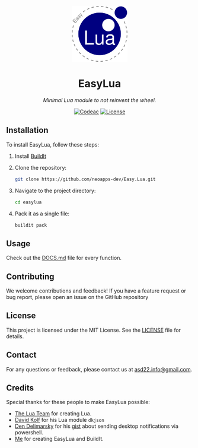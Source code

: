 <div align="center">
  <img width="150" height="150" src="https://raw.githubusercontent.com/neoapps-dev/easylua/refs/heads/main/logo.png">
  <h1>EasyLua</h1>
  <p><em>Minimal Lua module to not reinvent the wheel.</em></p>
  
  [![Codeac](https://static.codeac.io/badges/2-903404923.svg "Codeac")](https://app.codeac.io/github/neoapps-dev/easylua) [![License](https://img.shields.io/github/license/neoapps-dev/easylua.svg?style=flat-square)](https://github.com/neoapps-dev/buildit/blob/master/LICENSE)
</div>

## Installation

To install EasyLua, follow these steps:

1. Install [BuildIt](https://github.com/neoapps-dev/buildit.git)
2. Clone the repository:

    ```sh
    git clone https://github.com/neoapps-dev/Easy.Lua.git
    ```

3. Navigate to the project directory:

    ```sh
    cd easylua
    ```

4. Pack it as a single file:

    ```sh
    buildit pack
    ```

## Usage

Check out the [DOCS.md](DOCS.md) file for every function.

## Contributing

We welcome contributions and feedback! If you have a feature request or bug report, please open an issue on the GitHub repository

## License

This project is licensed under the MIT License. See the [LICENSE](LICENSE) file for details.

## Contact

For any questions or feedback, please contact us at [asd22.info@gmail.com](mailto:asd22.info@gmail.com).

## Credits

Special thanks for these people to make EasyLua possible:

- [The Lua Team](https://github.com/lua) for creating Lua.
- [David Kolf](http://dkolf.de/) for his Lua module `dkjson`
- [Den Delimarsky](https://github.com/dend) for his [gist](https://gist.github.com/dend/5ae8a70678e3a35d02ecd39c12f99110) about sending desktop notifications via powershell.
- [Me](https://github.com/neoapps-dev) for creating EasyLua and BuildIt.
